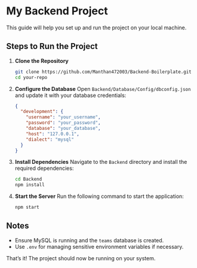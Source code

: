 # My Backend Project

This guide will help you set up and run the project on your local machine.

## Steps to Run the Project

1. **Clone the Repository**
   ```bash
   git clone https://github.com/Manthan472003/Backend-Boilerplate.git
   cd your-repo
   ```

2. **Configure the Database**
   Open `Backend/Database/Config/dbconfig.json` and update it with your database credentials:
   ```json
   {
     "development": {
       "username": "your_username",
       "password": "your_password",
       "database": "your_database",
       "host": "127.0.0.1",
       "dialect": "mysql"
     }
   }
   ```

3. **Install Dependencies**
   Navigate to the `Backend` directory and install the required dependencies:
   ```bash
   cd Backend
   npm install
   ```

4. **Start the Server**
   Run the following command to start the application:
   ```bash
   npm start
   ```

## Notes
- Ensure MySQL is running and the `teams` database is created.
- Use `.env` for managing sensitive environment variables if necessary.

That’s it! The project should now be running on your system.
